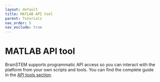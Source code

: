 ```yaml
---
layout: default
title: MATLAB API tool
parent: Tutorials
nav_order: 5
nav_exclude: true
---
```

# MATLAB API tool

BrainSTEM supports programmatic API access so you can interact with the platform from your own scripts and tools. You can find the complete guide in the [API tools section]({{"/api-tools/matlab-api-tool/"|absolute_url}}).
